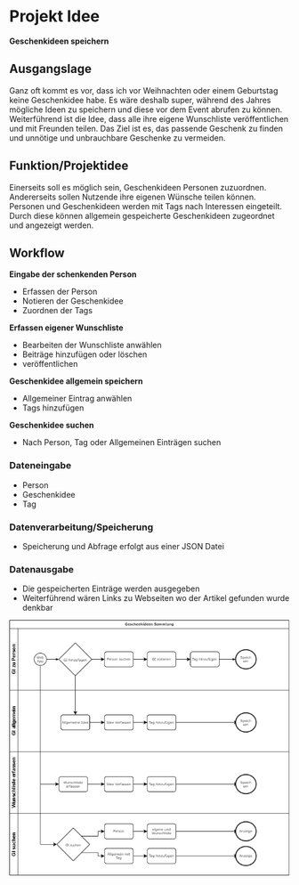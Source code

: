 # Projekt Idee
**Geschenkideen speichern**


## Ausgangslage
Ganz oft kommt es vor, dass ich vor Weihnachten oder einem Geburtstag keine Geschenkidee habe. Es wäre deshalb super, während des Jahres mögliche Ideen zu speichern und diese vor dem Event abrufen zu können. Weiterführend ist die Idee, dass alle ihre eigene Wunschliste veröffentlichen und mit Freunden teilen. Das Ziel ist es, das passende Geschenk zu finden und unnötige und unbrauchbare Geschenke zu vermeiden.

## Funktion/Projektidee
Einerseits soll es möglich sein, Geschenkideen Personen zuzuordnen. Andererseits sollen Nutzende ihre eigenen Wünsche teilen können. Personen und Geschenkideen werden mit Tags nach Interessen eingeteilt. Durch diese können allgemein gespeicherte Geschenkideen zugeordnet und angezeigt werden.

## Workflow
**Eingabe der schenkenden Person**
- Erfassen der Person
- Notieren der Geschenkidee
- Zuordnen der Tags

**Erfassen eigener Wunschliste**
- Bearbeiten der Wunschliste anwählen
- Beiträge hinzufügen oder löschen
- veröffentlichen

**Geschenkidee allgemein speichern**
- Allgemeiner Eintrag anwählen
- Tags hinzufügen

**Geschenkidee suchen**
- Nach Person, Tag oder Allgemeinen Einträgen suchen

### Dateneingabe
- Person
- Geschenkidee
- Tag

### Datenverarbeitung/Speicherung
- Speicherung und Abfrage erfolgt aus einer JSON Datei

### Datenausgabe
- Die gespeicherten Einträge werden ausgegeben
- Weiterführend wären Links zu Webseiten wo der Artikel gefunden wurde denkbar

![Diagram](./diagram.png)
